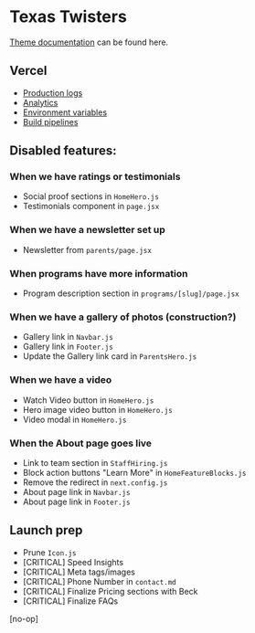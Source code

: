 # Texas Twisters

[Theme documentation](https://gist.github.com/austintoddj/3ba694ec4188dc89ece007a4b03a6335) can be found here.

## Vercel

- [Production logs](https://vercel.com/austintoddj/texastwisters/logs?page=1&timeline=past30Minutes&startDate=1692278653700&endDate=1692280453700)
- [Analytics](https://vercel.com/austintoddj/texastwisters/analytics)
- [Environment variables](https://vercel.com/austintoddj/texastwisters/settings/environment-variables)
- [Build pipelines](https://vercel.com/austintoddj/texastwisters/deployments)

## Disabled features:

### When we have ratings or testimonials

- Social proof sections in `HomeHero.js`
- Testimonials component in `page.jsx`

### When we have a newsletter set up

- Newsletter from `parents/page.jsx`

### When programs have more information

- Program description section in `programs/[slug]/page.jsx`

### When we have a gallery of photos (construction?)

- Gallery link in `Navbar.js`
- Gallery link in `Footer.js`
- Update the Gallery link card in `ParentsHero.js`

### When we have a video

- Watch Video button in `HomeHero.js`
- Hero image video button in `HomeHero.js`
- Video modal in `HomeHero.js`

### When the About page goes live

- Link to team section in `StaffHiring.js`
- Block action buttons "Learn More" in `HomeFeatureBlocks.js`
- Remove the redirect in `next.config.js`
- About page link in `Navbar.js`
- About page link in `Footer.js`

## Launch prep

- Prune `Icon.js`
- [CRITICAL] Speed Insights
- [CRITICAL] Meta tags/images
- [CRITICAL] Phone Number in `contact.md`
- [CRITICAL] Finalize Pricing sections with Beck
- [CRITICAL] Finalize FAQs

[no-op]

